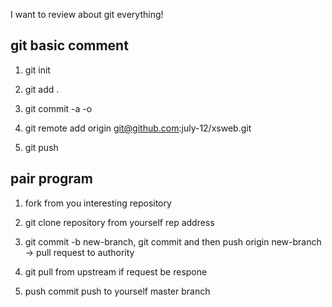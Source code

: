 I want to review about git everything!

##  git basic comment

 1. git init 
 
 2. git add .

 3. git commit -a -o 

 4. git remote add origin git@github.com:july-12/xsweb.git

 5. git push

## pair program

  1. fork from you interesting repository

  2. git clone repository from yourself rep address

  3. git commit -b new-branch, git commit and then push origin new-branch -> pull request to authority

  4. git pull from upstream if request be respone

  5. push commit push to yourself master branch
